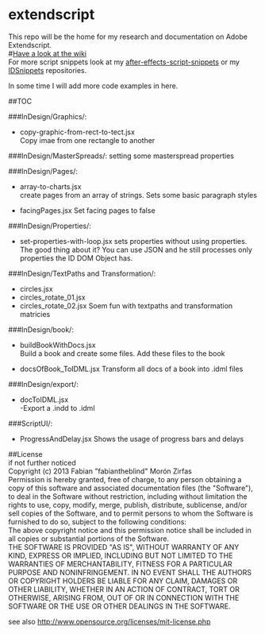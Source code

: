 extendscript
============

This repo will be the home for my research and documentation on Adobe Extendscript.  
#[Have a look at the wiki](https://github.com/fabiantheblind/extendscript/wiki)  
For more script snippets look at my [after-effects-script-snippets](https://github.com/fabiantheblind/after-effects-script-snippets) or my [IDSnippets](https://github.com/fabiantheblind/IDSnippets) repositories.

In some time I will add more code examples in here.  

##TOC  

###InDesign/Graphics/:  
- copy-graphic-from-rect-to-tect.jsx  
Copy imae from one rectangle to another

###InDesign/MasterSpreads/:
setting some masterspread properties  

###InDesign/Pages/:
- array-to-charts.jsx  
create pages from an array of strings. Sets some basic paragraph styles

- facingPages.jsx
Set facing pages to false

###InDesign/Properties/:
- set-properties-with-loop.jsx
sets properties without using properties. The good thing about it? You can use JSON and he still processes only properties the ID DOM Object has.

###InDesign/TextPaths and Transformation/:
- circles.jsx
- circles_rotate_01.jsx
- circles_rotate_02.jsx
Soem fun with textpaths and transformation matricies


###InDesign/book/:
- buildBookWithDocs.jsx  
Build a book and create some files. Add these files to the book

- docsOfBook_ToIDML.jsx
Transform all docs of a book into .idml files

###InDesign/export/:
- docToIDML.jsx  
-Export a .indd to .idml  

###ScriptUI/:
- ProgressAndDelay.jsx
Shows the usage of progress bars and delays  


##License  
if not further noticed  
Copyright (c)  2013 Fabian "fabiantheblind" Morón Zirfas  
Permission is hereby granted, free of charge, to any person obtaining a copy of this software and associated documentation files (the "Software"), to deal in the Software  without restriction, including without limitation the rights to use, copy, modify, merge, publish, distribute, sublicense, and/or sell copies of the Software, and to  permit persons to whom the Software is furnished to do so, subject to the following conditions:  
The above copyright notice and this permission notice shall be included in all copies or substantial portions of the Software.  
THE SOFTWARE IS PROVIDED "AS IS", WITHOUT WARRANTY OF ANY KIND, EXPRESS OR IMPLIED, INCLUDING BUT NOT LIMITED TO THE WARRANTIES OF MERCHANTABILITY, FITNESS FOR A  PARTICULAR PURPOSE AND NONINFRINGEMENT. IN NO EVENT SHALL THE AUTHORS OR COPYRIGHT HOLDERS BE LIABLE FOR ANY CLAIM, DAMAGES OR OTHER LIABILITY, WHETHER IN AN ACTION OF  CONTRACT, TORT OR OTHERWISE, ARISING FROM, OUT OF OR IN CONNECTION WITH THE SOFTWARE OR THE USE OR OTHER DEALINGS IN THE SOFTWARE.  

see also http://www.opensource.org/licenses/mit-license.php




